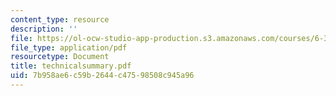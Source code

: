 ```yaml
---
content_type: resource
description: ''
file: https://ol-ocw-studio-app-production.s3.amazonaws.com/courses/6-374-analysis-and-design-of-digital-integrated-circuits-fall-2003/7b958ae6c59b2644c47598508c945a96_technicalsummary.pdf
file_type: application/pdf
resourcetype: Document
title: technicalsummary.pdf
uid: 7b958ae6-c59b-2644-c475-98508c945a96
---
```

